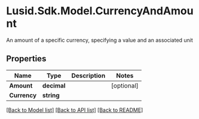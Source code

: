 # Lusid.Sdk.Model.CurrencyAndAmount
An amount of a specific currency, specifying a value and an associated unit

## Properties

Name | Type | Description | Notes
------------ | ------------- | ------------- | -------------
**Amount** | **decimal** |  | [optional] 
**Currency** | **string** |  | 

[[Back to Model list]](../README.md#documentation-for-models) [[Back to API list]](../README.md#documentation-for-api-endpoints) [[Back to README]](../README.md)

